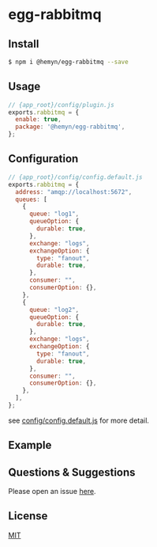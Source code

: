 # egg-rabbitmq

<!-- [![NPM version][npm-image]][npm-url]
[![build status][travis-image]][travis-url]
[![Test coverage][codecov-image]][codecov-url]
[![David deps][david-image]][david-url]
[![Known Vulnerabilities][snyk-image]][snyk-url]
[![npm download][download-image]][download-url]

[npm-image]: https://img.shields.io/npm/v/egg-rabbitmq.svg?style=flat-square
[npm-url]: https://npmjs.org/package/@hemyn/egg-rabbitmq
[travis-image]: https://img.shields.io/travis/eggjs/egg-rabbitmq.svg?style=flat-square
[travis-url]: https://travis-ci.org/eggjs/egg-rabbitmq
[codecov-image]: https://img.shields.io/codecov/c/github/eggjs/egg-rabbitmq.svg?style=flat-square
[codecov-url]: https://codecov.io/github/eggjs/egg-rabbitmq?branch=master
[david-image]: https://img.shields.io/david/eggjs/egg-rabbitmq.svg?style=flat-square
[david-url]: https://david-dm.org/eggjs/egg-rabbitmq
[snyk-image]: https://snyk.io/test/npm/egg-rabbitmq/badge.svg?style=flat-square
[snyk-url]: https://snyk.io/test/npm/egg-rabbitmq
[download-image]: https://img.shields.io/npm/dm/@hemyn/egg-rabbitmq.svg?style=flat-square
[download-url]: https://npmjs.org/package/@hemyn/egg-rabbitmq -->

<!--
Description here.
-->

## Install

```bash
$ npm i @hemyn/egg-rabbitmq --save
```

## Usage

```js
// {app_root}/config/plugin.js
exports.rabbitmq = {
  enable: true,
  package: '@hemyn/egg-rabbitmq',
};
```

## Configuration

```js
// {app_root}/config/config.default.js
exports.rabbitmq = {
  address: "amqp://localhost:5672",
  queues: [
    {
      queue: "log1",
      queueOption: {
        durable: true,
      },
      exchange: "logs",
      exchangeOption: {
        type: "fanout",
        durable: true,
      },
      consumer: "",
      consumerOption: {},
    },
    {
      queue: "log2",
      queueOption: {
        durable: true,
      },
      exchange: "logs",
      exchangeOption: {
        type: "fanout",
        durable: true,
      },
      consumer: "",
      consumerOption: {},
    },
  ],
};
```

see [config/config.default.js](config/config.default.js) for more detail.

## Example

<!-- example here -->

## Questions & Suggestions

Please open an issue [here](https://github.com/Foreinyel/egg-rabbitmq/issues).

## License

[MIT](LICENSE)
